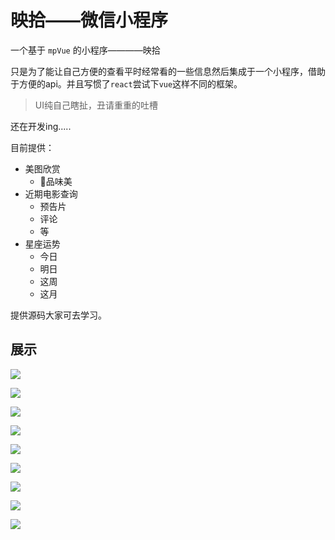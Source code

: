 # 映拾——微信小程序

一个基于 `mpVue` 的小程序————映拾

只是为了能让自己方便的查看平时经常看的一些信息然后集成于一个小程序，借助于方便的api。并且写惯了`react`尝试下`vue`这样不同的框架。

> UI纯自己瞎扯，丑请重重的吐槽

还在开发ing.....

目前提供：
- 美图欣赏
  - 品味美
- 近期电影查询
  - 预告片
  - 评论
  - 等
- 星座运势
  - 今日
  - 明日
  - 这周
  - 这月

提供源码大家可去学习。


## 展示

![](https://blogaaaaxzh.oss-cn-hangzhou.aliyuncs.com/wechat/wxproject2.png)

![](https://blogaaaaxzh.oss-cn-hangzhou.aliyuncs.com/wechat/wxproject1.png)

![](https://blogaaaaxzh.oss-cn-hangzhou.aliyuncs.com/wechat/wxporject3.png)

![](https://blogaaaaxzh.oss-cn-hangzhou.aliyuncs.com/wechat/wxproject4.png)

![](https://blogaaaaxzh.oss-cn-hangzhou.aliyuncs.com/wechat/wxproject5.png)

![](https://blogaaaaxzh.oss-cn-hangzhou.aliyuncs.com/wechat/wxproject6.png)

![](https://blogaaaaxzh.oss-cn-hangzhou.aliyuncs.com/wechat/wxproject7.png)

![](https://blogaaaaxzh.oss-cn-hangzhou.aliyuncs.com/wechat/wxproject8.png)

![](https://blogaaaaxzh.oss-cn-hangzhou.aliyuncs.com/wechat/wxproject9.png)
